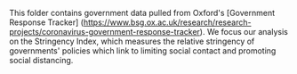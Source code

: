 This folder contains government data pulled from Oxford's [Government Response Tracker] (https://www.bsg.ox.ac.uk/research/research-projects/coronavirus-government-response-tracker). We focus our analysis on the Stringency Index, which measures the relative stringency of governments' policies which link to limiting social contact and promoting social distancing.
